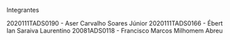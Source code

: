Integrantes

2020111TADS0190 - Aser Carvalho Soares Júnior
2020111TADS0166 - Ébert Ian Saraiva Laurentino
20081ADS0118 - Francisco Marcos Milhomem Abreu